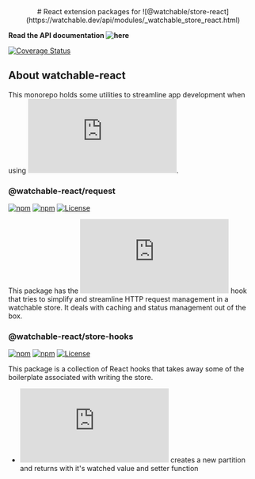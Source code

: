 <div align="center">
  # React extension packages for ![@watchable/store-react](https://watchable.dev/api/modules/_watchable_store_react.html)

</div>

**Read the API documentation ![here](https://marcusletric.github.io/watchable-react/)**


 [![Coverage Status](https://coveralls.io/repos/github/marcusletric/watchable-react/badge.svg?branch=main)](https://coveralls.io/github/marcusletric/watchable-react?branch=main)

## About watchable-react

This monorepo holds some utilities to streamline app development when using ![@watchable/store](https://watchable.dev/api/modules/_watchable_store.html).

### @watchable-react/request

[![npm](http://img.shields.io/npm/v/@watchable-react_request.svg)](https://www.npmjs.com/package/@watchable-react_request)
[![npm](https://img.shields.io/npm/dm/@watchable-react/request.svg)](https://www.npmjs.com/package/@watchable-react_request)
[![License](https://img.shields.io/npm/l/watchable-react.svg)](https://github.com/marcusletric/watchable-react/blob/main/LICENSE)

This package has the ![useRequest](https://marcusletric.github.io/watchable-react/functions/_watchable_react_request.useRequest.html) hook that tries to simplify and streamline HTTP request management in a watchable store. It deals with caching and status management out of the box.

### @watchable-react/store-hooks

[![npm](http://img.shields.io/npm/v/@watchable-react_store-hooks.svg)](https://www.npmjs.com/package/@watchable-react_store-hooks)
[![npm](https://img.shields.io/npm/dm/@watchable-react_store-hooks.svg)](https://www.npmjs.com/package/@watchable-react_store-hooks)
[![License](https://img.shields.io/npm/l/watchable-react.svg)](https://github.com/marcusletric/watchable-react/blob/main/LICENSE)

This package is a collection of React hooks that takes away some of the boilerplate associated with writing the store. 
- ![usePartition](https://marcusletric.github.io/watchable-react/functions/_watchable_react_store_hooks.usePartition.html) creates a new partition and returns with it's watched value and setter function


